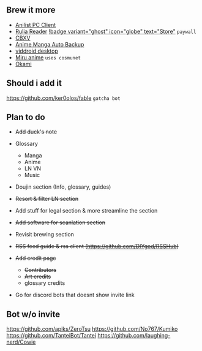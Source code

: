

## Brew it more

- [Anilist PC Client](https://github.com/zigamacele/ami)
- [Rulia Reader](https://github.com/LancerComet/RuliaReader) [!badge variant="ghost" icon="globe" text="Store"](https://apps.microsoft.com/store/detail/rulia-manga-reader/9MVVLRZWRXX8) `paywall`
- [CBXV](https://github.com/mftb0/cbxv)
- [Anime Manga Auto Backup](https://github.com/Animanga-Initiative/animeManga-autoBackup)
- [viddroid desktop](https://github.com/callisto-jovy/viddroid_desktop)
- [Miru anime](https://github.com/vanelk/miru-anime) `uses cosmunet`
- [Okami](https://github.com/YohannesTz/Okami)


## Should i add it

https://github.com/ker0olos/fable `gatcha bot`


## Plan to do

- ~~Add duck's note~~
- Glossary
    - Manga
    - Anime
    - LN VN
    - Music
- Doujin section (Info, glossary, guides)
- ~~Resort & filter LN section~~
- Add stuff for legal section & more streamline the section
- ~~Add software for scanlation section~~
- Revisit brewing section
- ~~RSS feed guide & rss client (https://github.com/DIYgod/RSSHub)~~
- ~~Add credit page~~
    - ~~Contributors~~
    - ~~Art credits~~
    - glossary credits

- Go for discord bots that doesnt show invite link


## Bot w/o invite
https://github.com/apiks/ZeroTsu
https://github.com/No767/Kumiko
https://github.com/TanteiBot/Tantei
https://github.com/laughing-nerd/Cowie
